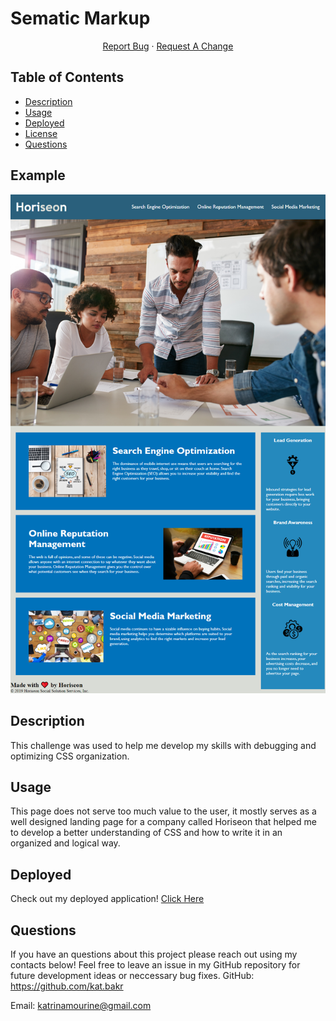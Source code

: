 # Sematic Markup

<p align="center">
    <a href="https://github.com/matwll/nearby-breweries/issues">Report Bug</a>
    ·
    <a href="https://github.com/matwll/nearby-breweries/issues">Request A Change</a>
  </p>
</div>

  ## Table of Contents
  * [Description](#description)
  * [Usage](#usage)
  * [Deployed](#deployed)
  * [License](#license)
  * [Questions](#questions)

## Example
![screenshot](./assets/images/katbakr.github.io_Sematic-Markup_%20(1).png)

  ## Description
   This challenge was used to help me develop my skills with debugging and optimizing CSS organization. 

  ## Usage
  This page does not serve too much value to the user, it mostly serves as a well designed landing page for a company called Horiseon that helped me to develop a better understanding of CSS and how to write it in an organized and logical way. 
  
  ## Deployed
  Check out my deployed application! [Click Here](https://katbakr.github.io/Sematic-Markup/)

  ## Questions
  If you have an questions about this project please reach out using my contacts below! Feel free to leave an issue in my GitHub repository for future development ideas or neccessary bug fixes. 
  GitHub: https://github.com/kat.bakr

  Email: katrinamourine@gmail.com

